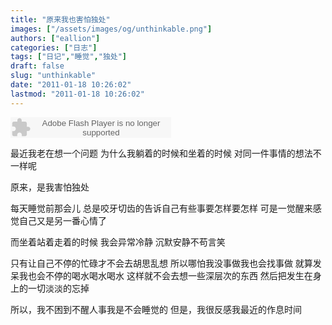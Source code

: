 ```yaml
---
title: "原来我也害怕独处"
images: ["/assets/images/og/unthinkable.png"]
authors: ["eallion"]
categories: ["日志"]
tags: ["日记","睡觉","独处"]
draft: false
slug: "unthinkable"
date: "2011-01-18 10:26:02"
lastmod: "2011-01-18 10:26:02"
---
```


<embed src="http://www.xiami.com/widget/0_24433/singlePlayer.swf" type="application/x-shockwave-flash" width="257" height="33" wmode="transparent"></embed>

最近我老在想一个问题
为什么我躺着的时候和坐着的时候
对同一件事情的想法不一样呢

原来，是我害怕独处

每天睡觉前那会儿
总是咬牙切齿的告诉自己有些事要怎样要怎样
可是一觉醒来感觉自己又是另一番心情了

而坐着站着走着的时候
我会异常冷静
沉默安静不苟言笑

只有让自己不停的忙碌才不会去胡思乱想
所以哪怕我没事做我也会找事做
就算发呆我也会不停的喝水喝水喝水
这样就不会去想一些深层次的东西
然后把发生在身上的一切淡淡的忘掉

所以，我不困到不醒人事我是不会睡觉的
但是，我很反感我最近的作息时间
